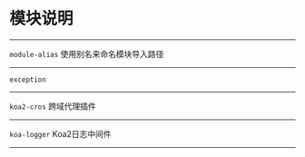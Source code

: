 # 模块说明

------------------------------------
`module-alias`
使用别名来命名模块导入路径

------------------------------------
`exception`

------------------------------------
`koa2-cros`
跨域代理插件

------------------------------------
`koa-logger`
Koa2日志中间件

-------------------------------------
